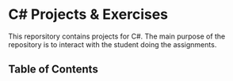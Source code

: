 # C# Projects & Exercises

This reporsitory contains projects for C#. The main purpose of the repository is to interact with the student doing the assignments.

## Table of Contents


